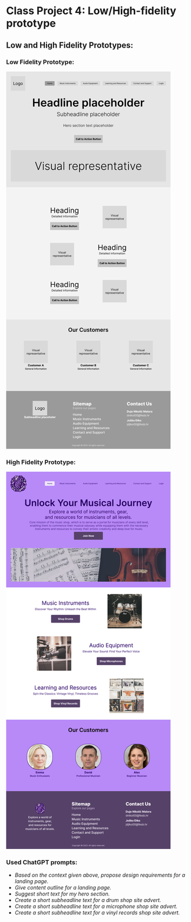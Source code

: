 # Class Project 4: Low/High-fidelity prototype

## Low and High Fidelity Prototypes:

### Low Fidelity Prototype:

![low_fidelity.png](/class-projects/class-project-4/images/low_fidelity.png)

### High Fidelity Prototype:

![high_fidelity.png](/class-projects/class-project-4/images/high_fidelity.png)

### Used ChatGPT prompts:

- _Based on the context given above, propose design requirements for a landing page._
- _Give content outline for a landing page._
- _Suggest short text for my hero section._
- _Create a short subheadline text for a drum shop site advert._
- _Create a short subheadline text for a microphone shop site advert._
- _Create a short subheadline text for a vinyl records shop site advert._
